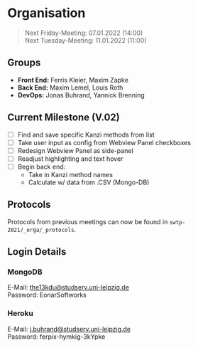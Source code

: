 # Organisation

> Next Friday-Meeting: 07.01.2022 (14:00) \
> Next Tuesday-Meeting: 11.01.2022 (11:00)

## Groups
* **Front End:** Ferris Kleier, Maxim Zapke
* **Back End:** Maxim Lemel, Louis Roth
* **DevOps:** Jonas Buhrand, Yannick Brenning

## Current Milestone (V.02)
- [ ] Find and save specific Kanzi methods from list
- [ ] Take user input as config from Webview Panel checkboxes
- [ ] Redesign Webview Panel as side-panel
- [ ] Readjust highlighting and text hover
- [ ] Begin back end:
  * Take in Kanzi method names
  * Calculate w/ data from .CSV (Mongo-DB)

## Protocols
Protocols from previous meetings can now be found in `swtp-2021/_orga/_protocols`.

## Login Details
### MongoDB
E-Mail: the13kdu@studserv.uni-leipzig.de \
Password: EonarSoftworks

### Heroku
E-Mail: j.buhrand@studserv.uni-leipzig.de \
Password: ferpix-hymkig-3kYpke
